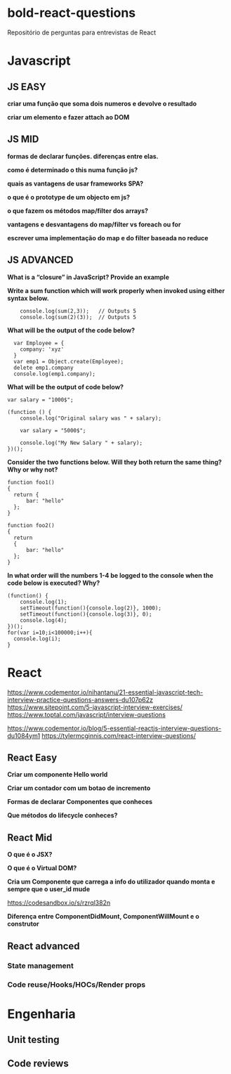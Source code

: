 # bold-react-questions
Repositório de perguntas para entrevistas de React

# Javascript

## JS EASY

**criar uma função que soma dois numeros e devolve o resultado**

**criar um elemento e fazer attach ao DOM**

## JS MID

**formas de declarar funções. diferenças entre elas.**

**como é determinado o this numa função js?**

**quais as vantagens de usar frameworks SPA?**

**o que é o prototype de um objecto em js?**

**o que fazem os métodos map/filter dos arrays?**

**vantagens e desvantagens do map/filter vs foreach ou for**

**escrever uma implementação do map e do filter baseada no reduce**

## JS ADVANCED
  **What is a “closure” in JavaScript? Provide an example**
  
  **Write a sum function which will work properly when invoked using either syntax below.**
  ```
      console.log(sum(2,3));   // Outputs 5
      console.log(sum(2)(3));  // Outputs 5
  ```

  **What will be the output of the code below?**
  ```
    var Employee = {
      company: 'xyz'
    }
    var emp1 = Object.create(Employee);
    delete emp1.company
    console.log(emp1.company);
 ```
 
  **What will be the output of code below?**
  ```
  var salary = "1000$";

  (function () {
      console.log("Original salary was " + salary);

      var salary = "5000$";

      console.log("My New Salary " + salary);
  })();
  ```

  **Consider the two functions below. Will they both return the same thing? Why or why not?**
```
function foo1()
{
  return {
      bar: "hello"
  };
}

function foo2()
{
  return
  {
      bar: "hello"
  };
}
```

**In what order will the numbers 1-4 be logged to the console when the code below is executed? Why?**
```
(function() {
    console.log(1); 
    setTimeout(function(){console.log(2)}, 1000); 
    setTimeout(function(){console.log(3)}, 0); 
    console.log(4);
})();
for(var i=10;i<100000;i++){
  console.log(i);
}
```

# React
https://www.codementor.io/nihantanu/21-essential-javascript-tech-interview-practice-questions-answers-du107p62z
https://www.sitepoint.com/5-javascript-interview-exercises/
https://www.toptal.com/javascript/interview-questions

https://www.codementor.io/blog/5-essential-reactjs-interview-questions-du1084ym1
https://tylermcginnis.com/react-interview-questions/
## React Easy

**Criar um componente Hello world**

**Criar um contador com um botao de incremento**

**Formas de declarar Componentes que conheces**

**Que métodos do lifecycle conheces?**

## React Mid

**O que é o JSX?**

**O que é o Virtual DOM?**

**Cria um Componente que carrega a info do utilizador quando monta e sempre que o user_id mude**

https://codesandbox.io/s/rzrql382n

**Diferença entre ComponentDidMount, ComponentWillMount e o construtor**

## React advanced
### State management
### Code reuse/Hooks/HOCs/Render props

# Engenharia
## Unit testing
## Code reviews
